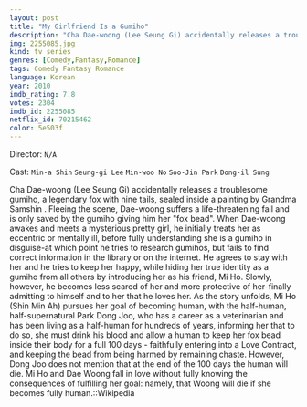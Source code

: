 ```yaml
---
layout: post
title: "My Girlfriend Is a Gumiho"
description: "Cha Dae-woong (Lee Seung Gi) accidentally releases a troublesome gumiho, a legendary fox with nine tails, sealed inside a painting by Grandma Samshin . Fleeing the scene, Dae-woong suffers a life-threatening fall and is only saved by the gumiho giving him her fox bead. When Dae-woong awakes and meets a mysterious pretty girl, he initially treats her as eccentric or mentally ill, before fully understanding she is a gumiho in disguise-at .."
img: 2255085.jpg
kind: tv series
genres: [Comedy,Fantasy,Romance]
tags: Comedy Fantasy Romance 
language: Korean
year: 2010
imdb_rating: 7.8
votes: 2304
imdb_id: 2255085
netflix_id: 70215462
color: 5e503f
---
```

Director: `N/A`  

Cast: `Min-a Shin` `Seung-gi Lee` `Min-woo No` `Soo-Jin Park` `Dong-il Sung` 

Cha Dae-woong (Lee Seung Gi) accidentally releases a troublesome gumiho, a legendary fox with nine tails, sealed inside a painting by Grandma Samshin . Fleeing the scene, Dae-woong suffers a life-threatening fall and is only saved by the gumiho giving him her "fox bead". When Dae-woong awakes and meets a mysterious pretty girl, he initially treats her as eccentric or mentally ill, before fully understanding she is a gumiho in disguise-at which point he tries to research gumihos, but fails to find correct information in the library or on the internet. He agrees to stay with her and he tries to keep her happy, while hiding her true identity as a gumiho from all others by introducing her as his friend, Mi Ho. Slowly, however, he becomes less scared of her and more protective of her-finally admitting to himself and to her that he loves her. As the story unfolds, Mi Ho (Shin Min Ah) pursues her goal of becoming human, with the half-human, half-supernatural Park Dong Joo, who has a career as a veterinarian and has been living as a half-human for hundreds of years, informing her that to do so, she must drink his blood and allow a human to keep her fox bead inside their body for a full 100 days - faithfully entering into a Love Contract, and keeping the bead from being harmed by remaining chaste. However, Dong Joo does not mention that at the end of the 100 days the human will die. Mi Ho and Dae Woong fall in love without fully knowing the consequences of fulfilling her goal: namely, that Woong will die if she becomes fully human.::Wikipedia